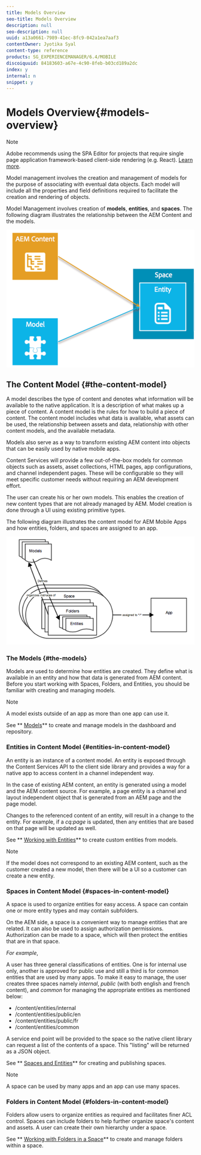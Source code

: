 ```yaml
---
title: Models Overview
seo-title: Models Overview
description: null
seo-description: null
uuid: a13a0661-7989-41ec-8fc9-042a1ea7aaf3
contentOwner: Jyotika Syal
content-type: reference
products: SG_EXPERIENCEMANAGER/6.4/MOBILE
discoiquuid: 84183603-a67e-4c90-8feb-b03cd189a2dc
index: y
internal: n
snippet: y
---
```


# Models Overview{#models-overview}

>[!NOTE]
>
>Adobe recommends using the SPA Editor for projects that require single page application framework-based client-side rendering (e.g. React). [Learn more](../../sites/developing/using/spa-overview.md).

Model management involves the creation and management of models for the purpose of associating with eventual data objects. Each model will include all the properties and field definitions required to facilitate the creation and rendering of objects.

Model Management involves creation of **models**, **entities**, and **spaces**. The following diagram illustrates the relationship between the AEM Content and the models.

![](assets/chlimage_1-86.png)

## The Content Model {#the-content-model}

A model describes the type of content and denotes what information will be available to the native application. It is a description of what makes up a piece of content. A content model is the rules for how to build a piece of content. The content model includes what data is available, what assets can be used, the relationship between assets and data, relationship with other content models, and the available metadata.

Models also serve as a way to transform existing AEM content into objects that can be easily used by native mobile apps.

Content Services will provide a few out-of-the-box models for common objects such as assets, asset collections, HTML pages, app configurations, and channel independent pages. These will be configurable so they will meet specific customer needs without requiring an AEM development effort.

The user can create his or her own models. This enables the creation of new content types that are not already managed by AEM. Model creation is done through a UI using existing primitive types.

The following diagram illustrates the content model for AEM Mobile Apps and how entities, folders, and spaces are assigned to an app.

![](assets/chlimage_1-87.png)

### The Models {#the-models}

Models are used to determine how entities are created. They define what is available in an entity and how that data is generated from AEM content. Before you start working with Spaces, Folders, and Entities, you should be familiar with creating and managing models.

>[!NOTE]
>
>A model exists outside of an app as more than one app can use it. 
>

See ** [Models](../../mobile/using/working-with-a-model.md)** to create and manage models in the dashboard and repository.

### Entities in Content Model {#entities-in-content-model}

An entity is an instance of a content model. An entity is exposed through the Content Services API to the client side library and provides a way for a native app to access content in a channel independent way.

In the case of existing AEM content, an entity is generated using a model and the AEM content source. For example, a page entity is a channel and layout independent object that is generated from an AEM page and the page model.

Changes to the referenced content of an entity, will result in a change to the entity. For example, if a *cq:page* is updated, then any entities that are based on that page will be updated as well.

See ** [Working with Entities](../../mobile/using/spaces-and-entities.md)** to create custom entities from models.

>[!NOTE]
>
>If the model does not correspond to an existing AEM content, such as the customer created a new model, then there will be a UI so a customer can create a new entity.
>

### Spaces in Content Model {#spaces-in-content-model}

A space is used to organize entities for easy access. A space can contain one or more entity types and may contain subfolders.

On the AEM side, a space is a convenient way to manage entities that are related. It can also be used to assign authorization permissions. Authorization can be made to a space, which will then protect the entities that are in that space.

*For example*,

A user has three general classifications of entities. One is for internal use only, another is approved for public use and still a third is for common entities that are used by many apps. To make it easy to manage, the user creates three spaces namely *internal*, *public* (with both english and french content), and *common* for managing the appropriate entities as mentioned below:

* /content/entities/internal
* /content/entities/public/en
* /content/entities/public/fr
* /content/entities/common

A service end point will be provided to the space so the native client library can request a list of the contents of a space. This "listing" will be returned as a JSON object.

See ** [Spaces and Entities](../../mobile/using/spaces-and-entities.md)** for creating and publishing spaces.

>[!NOTE]
>
>A space can be used by many apps and an app can use many spaces.

### Folders in Content Model {#folders-in-content-model}

Folders allow users to organize entities as required and facilitates finer ACL control. Spaces can include folders to help further organize space's content and assets. A user can create their own hierarchy under a space.

See ** [Working with Folders in a Space](../../mobile/using/spaces-and-entities.md)** to create and manage folders within a space.
